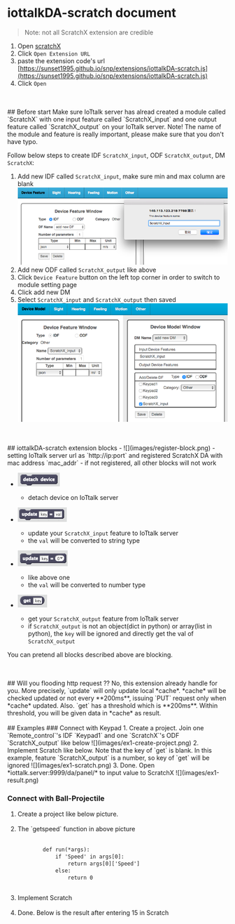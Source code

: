 # iottalkDA-scratch document

> Note: not all ScratchX extension are credible  


1. Open [scratchX](http://scratchx.org/)
2. Click `Open Extension URL`
3. paste the extension code's url [https://sunset1995.github.io/snp/extensions/iottalkDA-scratch.js](https://sunset1995.github.io/snp/extensions/iottalkDA-scratch.js)
4. Click `Open`


<br>
<br>
## Before start
Make sure IoTtalk server has alread created a module called `ScratchX` with one input feature called `ScratchX_input` and one output feature called `ScratchX_output` on your IoTtalk server.  
Note! The name of the module and feature is really important, please make sure that you don't have typo.  


Follow below steps to create IDF `ScratchX_input`, ODF `ScratchX_output`, DM `ScratchX`:  
1. Add new IDF called `ScratchX_input`, make sure min and max column are blank  
    ![](images/makeIDF.png)  
2. Add new ODF called `ScratchX_output` like above  
3. Click `Device Feature` button on the left top corner in order to switch to module setting page  
4. Click add new DM  
5. Select `ScratchX_input` and `ScratchX_output` then saved  
    ![](images/makeDM.png)  


<br>
<br>
## iottalkDA-scratch extension blocks
- ![](images/register-block.png)
    - setting IoTtalk server url as `http://ip:port` and registered ScratchX DA with mac address `mac_addr`
    - if not registered, all other blocks will not work


- ![](images/detach-block.png)
    - detach device on IoTtalk server


- ![](images/updateStr-block.png)
    - update your `ScratchX_input` feature to IoTtalk server
    - the `val` will be converted to string type


- ![](images/updateNum-block.png)
    - like above one
    - the `val` will be converted to number type


- ![](images/get-block.png)
    - get your `ScratchX_output` feature from IoTtalk server
    - if `ScratchX_output` is not an object(dict in python) or array(list in python), the `key` will be ignored and directly get the val of `ScratchX_output`

You can pretend all blocks described above are blocking.


<br>
<br>
## Will you flooding http request ??
No, this extension already handle for you.  
More precisely, `update` will only update local *cache*. *cache* will be checked updated or not every **200ms**, issuing `PUT` request only when *cache* updated.  
Also. `get` has a threshold which is **200ms**. Within threshold, you will be given data in *cache* as result.  


<br>
<br>
## Examples
### Connect with Keypad
1. Create a project. Join one `Remote_control`'s IDF `Keypad1` and one `ScratchX`'s ODF `ScratchX_output` like below  
    ![](images/ex1-create-project.png)
2. Implement Scratch like below. Note that the key of `get` is blank. In this example, feature `ScratchX_output` is a number, so key of `get` will be ignored  
    ![](images/ex1-scratch.png)
3. Done. Open *iottalk.server:9999/da/panel/* to input value to ScratchX  
    ![](images/ex1-result.png)


### Connect with Ball-Projectile
<ol>
    <li>
        Create a project like below picture.
        <br>
        <img src="/sunset1995/snp/raw/gh-pages/doc/iottalkDA-scratch/images/ex2-create-project.png" alt="" style="max-width:100%;">
    </li>
    <li>
        The `getspeed` function in above picture  
        <pre lang="python3"><code>
        def run(*args):
            if 'Speed' in args[0]:
                return args[0]['Speed']
            else:
                return 0 
        </code></pre>
    </li>
    <li>
        Implement Scratch
        <br>
        <img src="/sunset1995/snp/raw/gh-pages/doc/iottalkDA-scratch/images/ex2-scratch.png" alt="" style="max-width:100%;">
    </li>
    <li>
        Done. Below is the result after entering 15 in Scratch  
        <br>
        <img src="/sunset1995/snp/raw/gh-pages/doc/iottalkDA-scratch/images/ex2-result.png" alt="" style="max-width:100%;">
    </li>
</ol>
